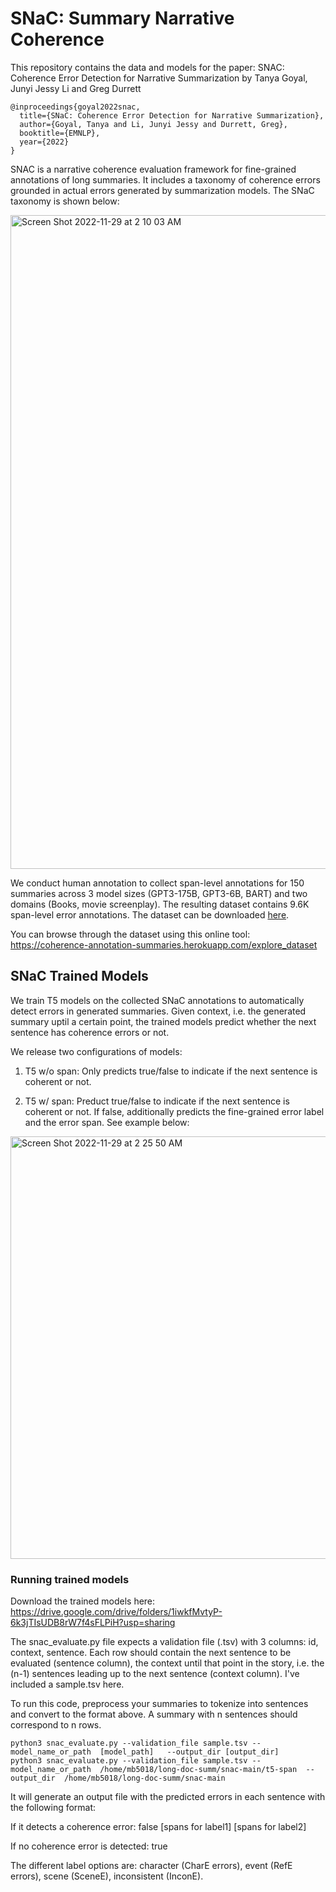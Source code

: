 # SNaC: Summary Narrative Coherence

This repository contains the data and models for the paper: SNAC: Coherence Error Detection for Narrative Summarization by Tanya Goyal, Junyi Jessy Li and Greg Durrett

```
@inproceedings{goyal2022snac,
  title={SNaC: Coherence Error Detection for Narrative Summarization},
  author={Goyal, Tanya and Li, Junyi Jessy and Durrett, Greg},
  booktitle={EMNLP},
  year={2022}
}
```


SNAC is a narrative coherence evaluation framework for fine-grained annotations of long summaries. It includes a taxonomy of coherence errors grounded in actual errors generated by summarization models. The SNaC taxonomy is shown below: 

<img width="1046" alt="Screen Shot 2022-11-29 at 2 10 03 AM" src="https://user-images.githubusercontent.com/22390810/204474063-2acc27ac-b5d6-4015-b705-c4ad7f0aa420.png">

We conduct human annotation to collect span-level annotations for 150 summaries across 3 model sizes (GPT3-175B, GPT3-6B, BART) and two domains (Books, movie screenplay). The resulting dataset contains 9.6K span-level error annotations. The dataset can be downloaded [here](https://drive.google.com/file/d/1ff-pV2sX9XNDMdaPxY7v22T2i0235tcE/view?usp=sharing").

You can browse through the dataset using this online tool: https://coherence-annotation-summaries.herokuapp.com/explore_dataset

## SNaC Trained Models

We train T5 models on the collected SNaC annotations to automatically detect errors in generated summaries. Given context, i.e. the generated summary uptil a certain point, the trained models predict whether the next sentence has coherence errors or not. 

We release two configurations of models:

1. T5 w/o span: Only predicts true/false to indicate if the next sentence is coherent or not. 

2. T5 w/ span: Preduct true/false to indicate if the next sentence is coherent or not. If false, additionally predicts the fine-grained error label and the error span. See example below:
<img width="676" alt="Screen Shot 2022-11-29 at 2 25 50 AM" src="https://user-images.githubusercontent.com/22390810/204477259-75032b52-95e6-47c0-a455-4fb4508604e7.png">

### Running trained models

Download the trained models here: https://drive.google.com/drive/folders/1iwkfMvtyP-6k3jTIsUDB8rW7f4sFLPiH?usp=sharing

The snac_evaluate.py file expects a validation file (.tsv) with 3 columns: id, context, sentence. Each row should contain the next sentence  to be evaluated (sentence column), the context until that point in the story, i.e. the (n-1) sentences leading up to the next sentence (context column). I've included a sample.tsv here. 

To run this code, preprocess your summaries to tokenize into sentences and convert to the format above. A summary with n sentences should correspond to n rows. 

``` 
python3 snac_evaluate.py --validation_file sample.tsv --model_name_or_path  [model_path]   --output_dir [output_dir]
python3 snac_evaluate.py --validation_file sample.tsv --model_name_or_path  /home/mb5018/long-doc-summ/snac-main/t5-span  --output_dir  /home/mb5018/long-doc-summ/snac-main
```

It will generate an output file with the predicted errors in each sentence with the following format:

  If it detects a coherence error: false <label1> [spans for label1] <label2> [spans for label2]
  
  If no coherence error is detected: true

The different label options are: character (CharE errors), event (RefE errors), scene (SceneE), inconsistent (InconE).
